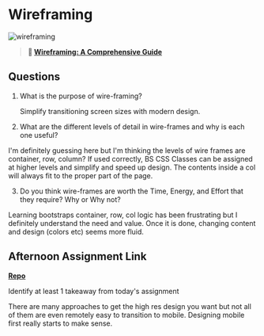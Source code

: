 # Wireframing

![wireframing](https://bcw.blob.core.windows.net/public/img/courses/2293087935019893)

> **📖 [Wireframing: A Comprehensive Guide](https://codeworksacademy.com/fs-student-guide/resources/wk1/06-Wireframing)**

## Questions

1. What is the purpose of wire-framing? 

    Simplify transitioning screen sizes with modern design.

2. What are the different levels of detail in wire-frames and why is each one useful?

I'm definitely guessing here but I'm thinking the levels of wire frames are container, row, column? If used correctly, BS CSS Classes can be assigned at higher levels and simplify and speed up design. The contents inside a col will always fit to the proper part of the page.

3. Do you think wire-frames are worth the Time, Energy, and Effort that they require? Why or Why not?

Learning bootstraps container, row, col logic has been frustrating but I definitely understand the need and value. Once it is done, changing content and design (colors etc) seems more fluid.

## Afternoon Assignment Link

**[Repo](https://github.com/DaneBarber/SiteClone)**

Identify at least 1 takeaway from today's assignment

There are many approaches to get the high res design you want but not all of them are even remotely easy to transition to mobile. Designing mobile first really starts to make sense.
